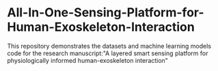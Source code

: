# All-In-One-Sensing-Platform-for-Human-Exoskeleton-Interaction

This repository demonstrates the datasets and machine learning models code for the research manuscript:"A layered smart sensing platform for physiologically informed human-exoskeleton interaction"

